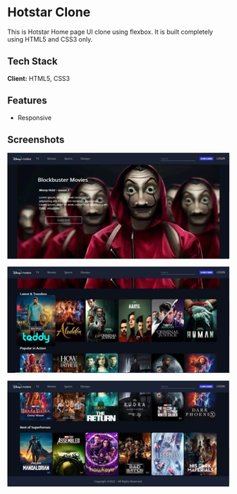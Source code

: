 
# Hotstar Clone

This is Hotstar Home page UI clone using flexbox.
It is built completely using HTML5 and CSS3 only.


## Tech Stack

**Client:** HTML5, CSS3 



## Features

- Responsive


## Screenshots

![App Screenshot](img/readme1.png)


![App Screenshot](img/readme2.png)


![App Screenshot](img/readme3.png)
